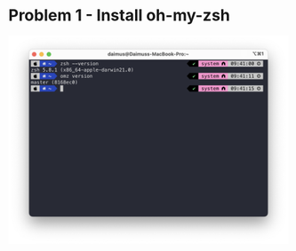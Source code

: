 # Problem 1 - Install oh-my-zsh
![zsh & oh-my-zsh version](./resources/Screen%20Shot%202023-01-04%20at%2009.41.23.png)